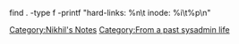 find . -type f -printf "hard-links: %n\\t inode: %i\\t%p\\n"

[Category:Nikhil's Notes](Category:Nikhil's_Notes "wikilink")
[Category:From a past sysadmin
life](Category:From_a_past_sysadmin_life "wikilink")
